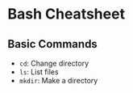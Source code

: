 # Bash Cheatsheet

## Basic Commands

* `cd`: Change directory
* `ls`: List files
* `mkdir`: Make a directory
